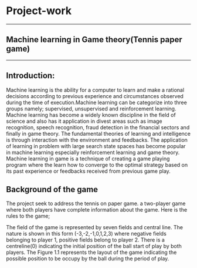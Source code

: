 # Project-work
---
## Machine learning in Game theory(Tennis paper game)
---
Introduction:
---
Machine learning is the ability for a computer to learn and make a rational decisions according to previous experience and circumstances observed during the time of execution.Machine learning can be categorize into three groups namely; supervised, unsupervised and reinforcement learning. Machine learning has become a widely known discipline in the field of science and also has it application in divest areas such as image recognition, speech recognition, fraud detection in the financial sectors and finally in game theory. The fundamental theories of learning and intelligence is through interaction with the environment and feedbacks. The application of learning in problem with large search state spaces has become popular in machine learning especially reinforcement learning and game theory. Machine learning in game is a technique of creating a game playing program where the learn how to converge to the optimal strategy based on its past experience or feedbacks received from previous game play. 

Background of the game 
---
The project seek to address the tennis on paper game. a two-player game where both players have complete information about the game. Here is the rules to the game;

The field of the game is represented by seven fields and central line. The nature is shown in this form (-3,-2,-1,0,1,2,3) where negative fields belonging to player 1, positive fields belong to player 2. There is a centreline(0) indicating the initial position of the ball start of play by both players. The Figure 1.1 represents the layout of the game indicating the possible position to be occupy by the ball during the period of play. 
